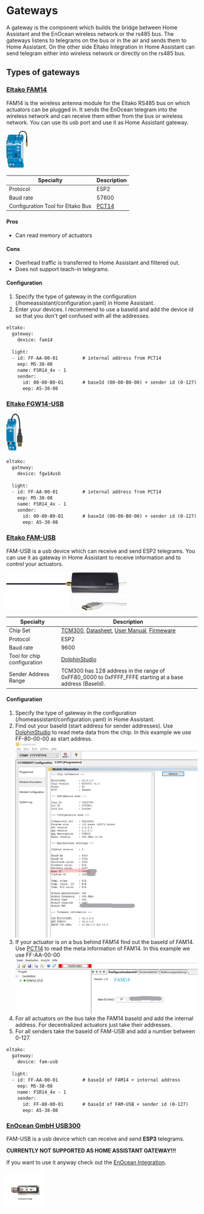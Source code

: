 # Gateways

A gateway is the component which builds the bridge between Home Assistant and the EnOcean wireless network or the rs485 bus. The gateways listens to telegrams on the bus or in the air and sends them to Home Assistant. On the other side Eltako Integration in Home Assistant can send telegram either into wireless network or directly on the rs485 bus.

## Types of gateways

### [**Eltako FAM14**](https://www.eltako.com/en/product/professional-smart-home-en/series-14-rs485-bus-rail-mounted-devices-for-the-centralised-wireless-building-installation/fam14/) 

FAM14 is the wireless antenna module for the Eltako RS485 bus on which actuators can be plugged in. It sends the EnOcean telegram into the wireless network and can receive them either from the bus or wireless network.
You can use its usb port and use it as Home Assistant gateway. 

<img src="FAM14.jpg" height=100/> 

| Specialty | Description |
| ----- | ----- |
| Protocol | ESP2 |
| Baud rate | 57600 |
| Configuration Tool for Eltako Bus | [PCT14](https://www.eltako.com/en/software-pct14/) | 

#### Pros
* Can read memory of actuators

#### Cons
* Overhead traffic is transferred to Home Assistant and filtered out.
* Does not support teach-in telegrams.

#### Configuration 
1. Specify the type of gateway in the configuration (/homeassistant/configuration.yaml) in Home Assistant.
2. Enter your devices. I recommend to use a baseId and add the device id so that you don't get confused with all the addresses.

```
eltako:
  gateway:
    device: fam14

  light:
  - id: FF-AA-00-01         # internal address from PCT14
    eep: M5-38-08
    name: FSR14_4x - 1
    sender:
      id: 00-00-B0-01       # baseId (00-00-B0-00) + sender id (0-127)
      eep: A5-38-08

```



### [**Eltako FGW14-USB**](https://www.eltako.com/en/product/professional-smart-home-en/series-14-rs485-bus-rail-mounted-devices-for-the-centralised-wireless-building-installation/fgw14-usb/)

<img src="./FGW14-USB.jpg" height=100 > 

```
eltako:
  gateway:
    device: fgw14usb

  light:
  - id: FF-AA-00-01         # internal address from PCT14
    eep: M5-38-08
    name: FSR14_4x - 1
    sender:
      id: 00-00-B0-01       # baseId (00-00-B0-00) + sender id (0-127)
      eep: A5-38-08

```


### [**Eltako FAM-USB**](https://www.eltako.com/en/product/professional-standard-en/three-phase-energy-meters-and-one-phase-energy-meters/fam-usb/)

FAM-USB is a usb device which can receive and send ESP2 telegrams. You can use it as gateway in Home Assistant to receive information and to control your actuators.  

<img src="FAM-USB.jpg" height=100>

| Specialty | Description |
| ----- | ----- |
| Chip Set | [TCM300](https://www.enocean.com/en/product/tcm-300/?frequency=868), [Datasheet](https://www.enocean.com/wp-content/uploads/downloads-produkte/en/products/enocean_modules/tcm-300/data-sheet-pdf/TCM_300_TCM_320_DataSheet_May2019.pdf), [User Manual](https://www.enocean.com/wp-content/uploads/downloads-produkte/en/products/enocean_modules/tcm-300/user-manual-pdf/TCM300_TCM320_UserManual_Nov2021.pdf), [Firmeware](https://www.enocean.com/en/support/software-tools-kits) |
| Protocol | ESP2 |
| Baud rate | 9600 |
| Tool for chip configuration | [DolphinStudio](https://www.enocean.com/de/produkt/dolphinstudio/?ts=1701468463) |
| Sender Address Range | TCM300 has 128 address in the range of 0xFF80_0000 to 0xFFFF_FFFE starting at a base address (BaseId).  |

#### Configuration 
1. Specify the type of gateway in the configuration (/homeassistant/configuration.yaml) in Home Assistant.
2. Find out your baseId (start address for sender addresses). Use [DolphinStudio](https://www.enocean.com/de/produkt/dolphinstudio/?ts=1701468463) to read meta data from the chip.
   In this example we use FF-80-00-00 as start address.
   <img src="./DoplhinStudio_baseId.png">
3. If your actuator is on a bus behind FAM14 find out the baseId of FAM14. Use [PCT14](https://www.eltako.com/en/software-pct14/) to read the meta information of FAM14.
   In this example we use FF-AA-00-00
   <img src="./FAM14_baseId.png">
4. For all actuators on the bus take the FAM14 baseId and add the internal address. For decentralized actuators just take their addresses.
5. For all senders take the baseId of FAM-USB and add a number between 0-127. 

```
eltako:
  gateway:
    device: fam-usb

  light:
  - id: FF-AA-00-01         # baseId of FAM14 + internal address
    eep: M5-38-08
    name: FSR14_4x - 1
    sender:
      id: FF-80-00-01       # baseId of FAM-USB + sender id (0-127)
      eep: A5-38-08

```

### [**EnOcean GmbH USB300**](https://www.enocean.com/en/product/usb-300/)

FAM-USB is a usb device which can receive and send **ESP3** telegrams. 

**CURRENTLY NOT SUPPORTED AS HOME ASSISTANT GATEWAY!!!**

If you want to use it anyway check out the [EnOcean Integration](https://www.home-assistant.io/integrations/enocean/).

<img src="./USB300.jpg" height=100>